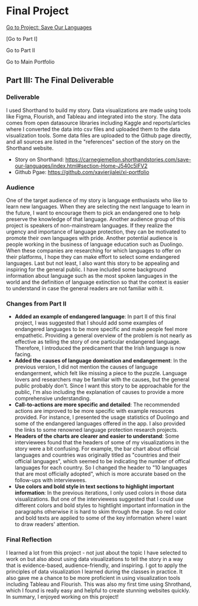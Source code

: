 # Final Project

[Go to Project: Save Our Languages](https://carnegiemellon.shorthandstories.com/save-our-languages/index.html)

[Go to Part I]

Go to Part II

Go to Main Portfolio

## Part III: The Final Deliverable

### Deliverable

I used Shorthand to build my story. Data visualizations are made using tools like Figma, Flourish, and Tableau and integrated into the story. The data comes from open datasource libraries including Kaggle and reports/articles where I converted the data into csv files and uploaded them to the data visualization tools. Some data files are uploaded to the Github page directly, and all sources are listed in the "references" section of the story on the Shorthand website.

- Story on Shorthand: https://carnegiemellon.shorthandstories.com/save-our-languages/index.html#section-Home-J540c5lFV2
- Github Pgae: https://github.com/xavierjialei/xi-portfolio

### Audience

One of the target audience of my story is language enthusiasts who like to learn new languages. When they are selecting the next language to learn in the future, I want to encourage them to pick an endangered one to help preserve the knowledge of that language. Another audience group of this project is speakers of non-mainstream languages. If they realize the urgency and importance of language protection, they can be motivated to promote their own languages with pride. Another potential audience is people working in the business of language education such as Duolingo. When these companies are researching for which languages to offer on their platforms, I hope they can make effort to select some endangered languages. Last but not least, I also want this story to be appealing and inspiring for the general public. I have included some background information about language such as the most spoken languages in the world and the definition of language extinction so that the context is easier to understand in case the general readers are not familiar with it.


### Changes from Part II

- **Added an example of endangered language**: In part II of this final project, I was suggested that I should add some examples of endangered languages to be more specific and make people feel more empathetic. Providing a general overview of the problem is not nearly as effective as telling the story of one particular endangered language. Therefore, I introduced the predicament that the Irish language is now facing.
- **Added the causes of language domination and endangerment**: In the previous version, I did not mention the causes of language endangerment, which felt like missing a piece to the puzzle. Language lovers and researchers may be familiar with the causes, but the general public probably don't. Since I want this story to be approachable for the public, I'm also including the explanation of causes to provide a more comprehensive understanding.
- **Call-to-actions are more specific and detailed**: The recommended actions are improved to be more specific with example resources provided. For instance, I presented the usage statistics of Duolingo and some of the endangered languages offered in the app. I also provided the links to some renowned language protection research projects.
- **Headers of the charts are clearer and easier to understand**: Some interviewees found that the headers of some of my visualizations in the story were a bit confusing. For example, the bar chart about official languages and countries was originally titled as "countries and their official languages", which seemed to be indicating the number of offical languages for each country. So I changed the header to "10 languages that are most officially adopted", which is more accurate based on the follow-ups with interviewees.
- **Use colors and bold style in text sections to highlight important information**: In the previous iterations, I only used colors in those data visualizations. But one of the interviewess suggested that I could use different colors and bold styles to hightlight important information in the paragraphs otherwise it is hard to skim through the page. So red color and bold texts are applied to some of the key information where I want to draw readers' attention.

### Final Reflection

I learned a lot from this project - not just about the topic I have selected to work on but also about using data visualizations to tell the story in a way that is evidence-based, audience-friendly, and inspiring. I got to apply the principles of data visualization I learned during the classes in practice. It also gave me a chance to be more proficient in using visualization tools including Tableau and Flourish. This was also my first time using Shrothand, which I found is really easy and helpful to create stunning websites quickly. In summary, I enjoyed working on this project!
